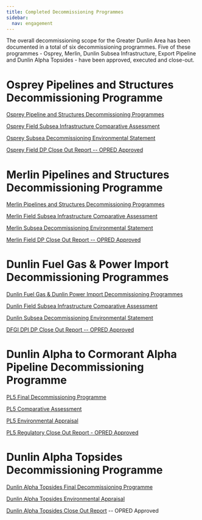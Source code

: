 ```yaml
---
title: Completed Decommissioning Programmes
sidebar:
  nav: engagement
---
```


The overall decommissioning scope for the Greater Dunlin Area has been
documented in a total of six decommissioning programmes. Five of these
programmes - Osprey, Merlin, Dunlin Subsea Infrastructure, Export
Pipeline and Dunlin Alpha Topsides - have been approved, executed and
close-out.

# Osprey Pipelines and Structures Decommissioning Programme

[Osprey Pipeline and Structures Decommissioning Programmes](/assets/FFL-DUN-OSP-HSE-01-PLN-00001-Osprey-Pipeline-and-Structures-Decommissioning-Programmes-DP2-Non-Derogation.pdf)

[Osprey Field Subsea Infrastructure Comparative Assessment](/assets/FFL-DUN-OSP-HSE-01-RPT-00001-Osprey-Field-Subsea-Infrastructure-Comparative-Assessment.pdf)

[Osprey Subsea Decommissioning Environmental Statement](/assets/XOD-DUN-HSE-RPT-00004-Osprey-Subsea-Decommissioning-Environmental-Statement.pdf)

[Osprey Field DP Close Out Report -- OPRED Approved](/assets/Osprey-Field-DP-Close-Out-Report-%E2%80%93-OPRED-Approved.pdf)

# Merlin Pipelines and Structures Decommissioning Programme

[Merlin Pipelines and Structures Decommissioning Programmes](/assets/FFL-DUN-MER-HSE-01-PLN-00001-Merlin-Pipelines-and-Structures-Decommissioning-Programmes-DP1-Non-Derogation.pdf)

[Merlin Field Subsea Infrastructure Comparative Assessment](/assets/FFL-DUN-MER-HSE-01-RPT-00001-Merlin-Field-Subsea-Infrastructure-Comparative-Assessment.pdf)

[Merlin Subsea Decommissioning Environmental Statement](/assets/XOD-DUN-HSE-RPT-00002-Merlin-Subsea-Decommissioning-Environmental-Statement.pdf)

[Merlin Field DP Close Out Report -- OPRED Approved](/assets/Merlin-Field-DP-Close-Out-Report-%E2%80%93-OPRED-Approved.pdf)

# Dunlin Fuel Gas & Power Import Decommissioning Programmes

[Dunlin Fuel Gas & Dunlin Power Import Decommissioning Programmes](/assets/FBL-DUN-DUNA-HSE-01-PLN-00002-Dunlin-Fuel-Gas-Import-DFGI-and-Dunlin-Power-Import-DPI-Decommissioning-Programmes-DP4-Non-Derogation.pdf)

[Dunlin Field Subsea Infrastructure Comparative Assessment](/assets/FBL-DUN-DUNA-HSE-01-RPT-00002-Dunlin-Field-Subsea-Infrastructure-Comparative-Assessment.pdf)

[Dunlin Subsea Decommissioning Environmental Statement](/assets/XOD-DUN-HSE-RPT-00003-Dunlin-Subsea-Decommissioning-Environmental-Statement.pdf)

[DFGI DPI DP Close Out Report -- OPRED Approved](/assets/DFGI_DPI-Field-DP-Close-Out-Report-%E2%80%93-OPRED-Approved.pdf)

# Dunlin Alpha to Cormorant Alpha Pipeline Decommissioning Programme

[PL5 Final Decommissioning Programme](/assets/PL5-Final-Decommissioning-Programme.pdf)

[PL5 Comparative Assessment](/assets/A-301649-S17-REPT-003-PL5-CA.pdf)

[PL5 Environmental Appraisal](/assets/XOD-DUN-HSE-RPT-00006-PL5-EA.pdf)

[PL5 Regulatory Close Out Report - OPRED Approved](/assets/FBL-DUN-DUNA-PL5-01-RPT-0001-01.pdf)

# Dunlin Alpha Topsides Decommissioning Programme

[Dunlin Alpha Topsides Final Decommissioning Programme](/assets/FBL-DUN-DUNA-HSE-01-PLN-00001-01.pdf)

[Dunlin Alpha Topsides Environmental Appraisal](/assets/XOD-DUN-HSE-RPT-00005-01.pdf)

[Dunlin Alpha Topsides Close Out Report](/assets/Dunlin-Alpha-Topsides-Close-Out-Report-FBL-DUN-DUNA-HSE-01-RPT-00012_01-A3.pdf) -- OPRED Approved
